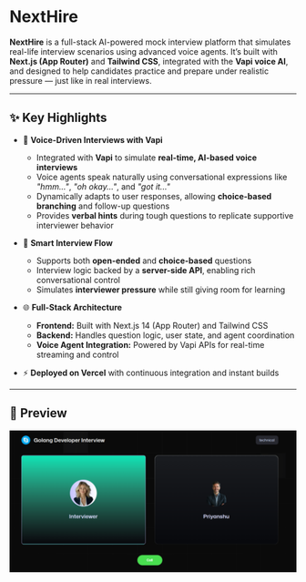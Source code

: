 # NextHire

**NextHire** is a full-stack AI-powered mock interview platform that simulates real-life interview scenarios using advanced voice agents. It’s built with **Next.js (App Router)** and **Tailwind CSS**, integrated with the **Vapi voice AI**, and designed to help candidates practice and prepare under realistic pressure — just like in real interviews.

---

## ✨ Key Highlights

- 🎤 **Voice-Driven Interviews with Vapi**
  - Integrated with **Vapi** to simulate **real-time, AI-based voice interviews**
  - Voice agents speak naturally using conversational expressions like _"hmm..."_, _"oh okay..."_, and _"got it..."_
  - Dynamically adapts to user responses, allowing **choice-based branching** and follow-up questions
  - Provides **verbal hints** during tough questions to replicate supportive interviewer behavior

- 🧠 **Smart Interview Flow**
  - Supports both **open-ended** and **choice-based** questions
  - Interview logic backed by a **server-side API**, enabling rich conversational control
  - Simulates **interviewer pressure** while still giving room for learning

- 🌐 **Full-Stack Architecture**
  - **Frontend:** Built with Next.js 14 (App Router) and Tailwind CSS
  - **Backend:** Handles question logic, user state, and agent coordination
  - **Voice Agent Integration:** Powered by Vapi APIs for real-time streaming and control

- ⚡ **Deployed on Vercel** with continuous integration and instant builds

---

## 📸 Preview

![NextHire Screenshot](demo.png)
